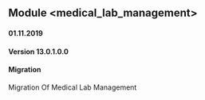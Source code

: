## Module <medical_lab_management>

#### 01.11.2019
#### Version 13.0.1.0.0
#### Migration
Migration Of Medical Lab Management



